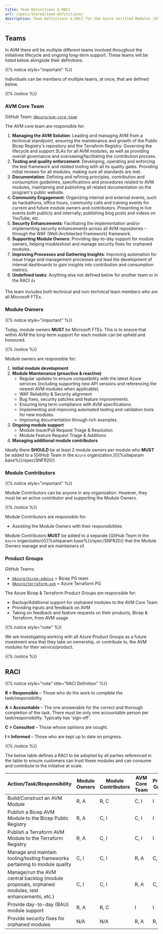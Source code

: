 ```yaml
---
title: Team Definitions & RACI
url: /specs/shared/team-definitions/
description: Team Definitions & RACI for the Azure Verified Modules (AVM) program
---
```


## Teams

In AVM there will be multiple different teams involved throughout the initiatives lifecycle and ongoing long-term support. These teams will be listed below alongside their definitions.

{{% notice style="important" %}}

Individuals can be members of multiple teams, at once, that are defined below.

{{% /notice %}}

### AVM Core Team

GitHub Team: [`@Azure/avm-core-team`](https://github.com/orgs/Azure/teams/avm-core-team)

The AVM core team are responsible for:

1. **Managing the AVM Solution**: Leading and managing AVM from a technical standpoint, ensuring the maintenance and growth of the Public Bicep Registry's repository and the Terraform Registry. Governing the lifecycle and support SLAs for all AVM modules, as well as providing overall governance and overseeing/facilitating the contribution process.
2. **Testing and quality enforcement**: Developing, operating and enforcing the test framework and related tooling with all its quality gates. Providing initial reviews for all modules, making sure all standards are met.
3. **Documentation**: Defining and refining principles, contribution and consumption guidelines, specifications and procedures related to AVM modules, maintaining and publishing all related documentation on the program's public website.
4. **Community Engagement**: Organizing internal and external events, such as hackathons, office hours, community calls and training events for current and future module owners and contributors. Presenting in live events both publicly and internally; publishing blog posts and videos on YouTube, etc.
5. **Security Enhancements**: Facilitating the implementation and/or implementing security enhancements across all AVM repositories - through the WAF (Well-Architected Framework) framework.
6. **Supporting Module Owners**: Providing day-to-day support for module owners, helping troubleshoot and manage security fixes for orphaned modules.
7. **Improving Processes and Gathering Insights**: Improving automation for issue triage and management processes and lead the development of internal dashboards to gain insights into contribution and consumption metrics.
8. **Undefined tasks**: Anything else not defined below for another team or in the RACI 👍

The team includes both technical and non-technical team members who are all Microsoft FTEs.

### Module Owners

{{% notice style="important" %}}

Today, module owners **MUST** be Microsoft FTEs. This is to ensure that within AVM the long-term support for each module can be upheld and honoured.

{{% /notice %}}

Module owners are responsible for:

1. **Initial module development**
2. **Module Maintenance (proactive & reactive)**
    - Regular updates to ensure compatibility with the latest Azure services (including supporting new API versions and referencing the newest AVM modules when applicable).
    - WAF Reliability & Security alignment
    - Bug fixes, security patches and feature improvements.
    - Ensuring long term compliance with AVM specifications
    - Implementing and improving automated testing and validation tools for new modules.
    - Improving documentation through rich examples.
3. **Ongoing module support**
    - Module Issue/Pull Request Triage & Resolution
    - Module Feature Request Triage & Additions
4. **Managing additional module contributors**

Ideally there **SHOULD** be at least 2 module owners per module who **MUST** be added to a [GitHub Team in the `Azure` organization.]({{%siteparam base%}}/spec/SNFR20/)

### Module Contributors

{{% notice style="important" %}}

Module Contributors can be anyone in any organization. However, they must be an active contributor and supporting the Module Owners.

{{% /notice %}}

Module Contributors are responsible for:

- Assisting the Module Owners with their responsibilities

Module Contributors **MUST** be added to a separate [GitHub Team in the `Azure` organization]({{%siteparam base%}}/spec/SNFR20/) that the Module Owners manage and are maintainers of.

### Product Groups

GitHub Teams:

- [`@Azure/bicep-admins`](https://github.com/orgs/Azure/teams/bicep-admins) = Bicep PG team
- [`@Azure/terraform-avm`](https://github.com/orgs/Azure/teams/terraform-avm) = Azure Terraform PG

The Azure Bicep & Terraform Product Groups are responsible for:

- Backup/Additional support for orphaned modules to the AVM Core Team
- Providing inputs and feedback on AVM
- Taking on feedback and feature requests on their products, Bicep & Terraform, from AVM usage

{{% notice style="note" %}}

We are investigating working with all Azure Product Groups as a future investment area that they take on ownership, or contribute to, the AVM modules for their service/product.

{{% /notice %}}

## RACI

{{% notice style="note" title="RACI Definition" %}}

**R = Responsible** – Those who do the work to complete the task/responsibility.

**A = Accountable** – The one answerable for the correct and thorough completion of the task. There must be only one accountable person per task/responsibility. Typically has 'sign-off'.

**C = Consulted** – Those whose opinions are sought.

**I = Informed** – Those who are kept up to date on progress.

{{% /notice %}}

The below table defines a RACI to be adopted by all parties referenced in the table to ensure customers can trust these modules and can consume and contribute to the initiative at scale.

| Action/Task/Responsibility                                                                       | Module Owners | Module Contributors | AVM Core Team | Product Groups | Notes |
| ------------------------------------------------------------------------------------------------ | ------------- | ------------------- | ------------- | -------------- | ----- |
| Build/Construct an AVM Module                                                                    | R, A          | R, C                | C, I          | I              |       |
| Publish a Bicep AVM Module to the Bicep Public Registry                                          | R, A          | C, I                | C, I          | I              |       |
| Publish a Terraform AVM Module to the Terraform Registry                                         | R, A          | C, I                | C, I          | I              |       |
| Manage and maintain tooling/testing frameworks pertaining to module quality                      | C, I          | C, I                | R, A          | C, I           |       |
| Manage/run the AVM central backlog (module proposals, orphaned modules, test enhancements, etc.) | C, I          | C, I                | R, A          | C, I           |       |
| Provide day-to-day (BAU) module support                                                          | R, A          | R, C                | I             | I              |       |
| Provide security fixes for orphaned modules                                                      | N/A           | N/A                 | R, A          | R, C, I        |       |
